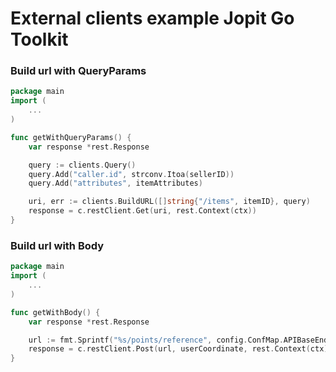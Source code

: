 # External clients example Jopit Go Toolkit

### Build url with QueryParams

```go
package main
import (
	...
)

func getWithQueryParams() {
	var response *rest.Response

	query := clients.Query()
	query.Add("caller.id", strconv.Itoa(sellerID))
	query.Add("attributes", itemAttributes)

	uri, err := clients.BuildURL([]string{"/items", itemID}, query)
    response = c.restClient.Get(uri, rest.Context(ctx))
}
```

### Build url with Body

```go
package main
import (
	...
)

func getWithBody() {
	var response *rest.Response

	url := fmt.Sprintf("%s/points/reference", config.ConfMap.APIBaseEndpoint)
	response = c.restClient.Post(url, userCoordinate, rest.Context(ctx))
}
```